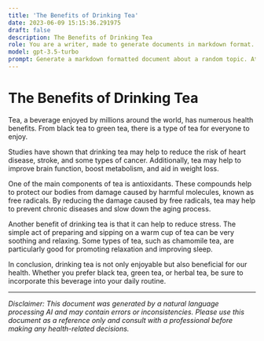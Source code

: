 ```yaml
---
title: 'The Benefits of Drinking Tea'
date: 2023-06-09 15:15:36.291975
draft: false
description: The Benefits of Drinking Tea
role: You are a writer, made to generate documents in markdown format. It is very important that all of the documents you generate are in valid markdown format.
model: gpt-3.5-turbo
prompt: Generate a markdown formatted document about a random topic. At the bottom, include a disclaimer explaining that the document was generated by you. The first line of the document should be the title. Make sure that the entire document is in proper markdown format, using a mix of various tags to make the document visually appealing.
---
```


# The Benefits of Drinking Tea

Tea, a beverage enjoyed by millions around the world, has numerous health benefits. From black tea to green tea, there is a type of tea for everyone to enjoy. 

Studies have shown that drinking tea may help to reduce the risk of heart disease, stroke, and some types of cancer. Additionally, tea may help to improve brain function, boost metabolism, and aid in weight loss.

One of the main components of tea is antioxidants. These compounds help to protect our bodies from damage caused by harmful molecules, known as free radicals. By reducing the damage caused by free radicals, tea may help to prevent chronic diseases and slow down the aging process. 

Another benefit of drinking tea is that it can help to reduce stress. The simple act of preparing and sipping on a warm cup of tea can be very soothing and relaxing. Some types of tea, such as chamomile tea, are particularly good for promoting relaxation and improving sleep.

In conclusion, drinking tea is not only enjoyable but also beneficial for our health. Whether you prefer black tea, green tea, or herbal tea, be sure to incorporate this beverage into your daily routine.

---

*Disclaimer: This document was generated by a natural language processing AI and may contain errors or inconsistencies. Please use this document as a reference only and consult with a professional before making any health-related decisions.*